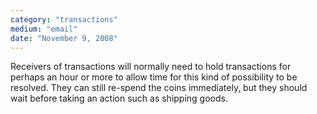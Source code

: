 ```yaml
---
category: "transactions"
medium: "email"
date: "November 9, 2008"
---
```

Receivers of transactions will normally need to hold transactions for perhaps an hour or more to allow time for this kind of possibility to be resolved. They can still re-spend the coins immediately, but they should wait before taking an action such as shipping goods.